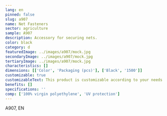 ```yaml
---
lang: en
pinned: false
slug: a907
name: Net Fasteners
sector: agriculture
sample: A907
description: Accessory for securing nets.
color: black
category: d
featuredImage: ../images/a907/mock.jpg
secondaryImage: ../images/a907/mock.jpg
tertiaryImage: ../images/a907/mock.jpg
characteristics: []
dimensions: [['Color', 'Packaging (pcs)'], ['Black', '1500']]
customizable: true
customizableText: This product is customizable according to your needs. Contact us for more information.
benefits: []
specifications: ''
comp: ['100% virgin polyethylene', 'UV protection']
---
```


A907, EN
